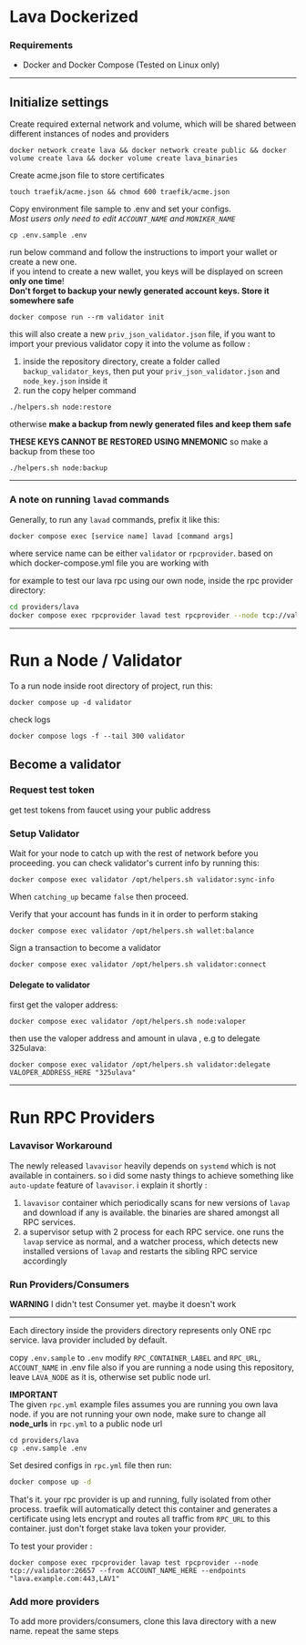 # Lava Dockerized

### Requirements
- Docker and Docker Compose (Tested on Linux only)
---
## Initialize settings

Create required external network and volume, which will be shared between different instances of nodes and providers
```shell
docker network create lava && docker network create public && docker volume create lava && docker volume create lava_binaries
```
Create acme.json file to store certificates   
```shell
touch traefik/acme.json && chmod 600 traefik/acme.json
```
Copy environment file sample to .env and set your configs.   
*Most users only need to edit `ACCOUNT_NAME` and `MONIKER_NAME`*
```shell
cp .env.sample .env
```
run below command and follow the instructions to import your wallet or create a new one.   
if you intend to create a new wallet, you keys will be displayed on screen **only one time**!   
**Don't forget to backup your newly generated account keys. Store it somewhere safe**
```shell
docker compose run --rm validator init
```
this will also create a new `priv_json_validator.json` file, if you want to import your previous validator copy it into the volume as follow :
1. inside the repository directory, create a folder called `backup_validator_keys`, then put your `priv_json_validator.json` and `node_key.json` inside it
2. run the copy helper command
```shell
./helpers.sh node:restore
```
otherwise **make a backup from newly generated files and keep them safe**     

**THESE KEYS CANNOT BE RESTORED USING MNEMONIC** so make a backup from these too
```shell
./helpers.sh node:backup
```
---
### A note on running `lavad` commands
Generally, to run any `lavad` commands, prefix it like this:
```bash
docker compose exec [service name] lavad [command args]
```
where service name can be either `validator` or `rpcprovider`. based on which docker-compose.yml file you are working with

for example to test our lava rpc using our own node, inside the rpc provider directory:
```bash
cd providers/lava
docker compose exec rpcprovider lavad test rpcprovider --node tcp://validator:26657 --from foo --endpoints "lava.example.com:443,LAV1"
```
---

# Run a Node / Validator
To a run node inside root directory of project, run this:
```shell
docker compose up -d validator
```
check logs
```shell
docker compose logs -f --tail 300 validator
```

## Become a validator

### Request test token
get test tokens from faucet using your public address

### Setup Validator

Wait for your node to catch up with the rest of network before you proceeding. you can check validator's current info by running this:
```shell
docker compose exec validator /opt/helpers.sh validator:sync-info
```
When `catching_up` became `false` then proceed.   

Verify that your account has funds in it in order to perform staking
```shell
docker compose exec validator /opt/helpers.sh wallet:balance
```
Sign a transaction to become a validator
```shell
docker compose exec validator /opt/helpers.sh validator:connect
```

#### Delegate to validator
first get the valoper address:
```shell
docker compose exec validator /opt/helpers.sh node:valoper
```
then use the valoper address and amount in ulava , e.g to delegate 325ulava:
```shell
docker compose exec validator /opt/helpers.sh validator:delegate VALOPER_ADDRESS_HERE "325ulava"

```
---

# Run RPC Providers

### Lavavisor Workaround
The newly released `lavavisor` heavily depends on `systemd` which is not available in containers. so i did some nasty things to achieve something
like `auto-update` feature of `lavavisor`. i explain it shortly :   
1. `lavavisor` container which periodically scans for new versions of `lavap` and download if any is available. the binaries are shared amongst all RPC services.
2. a supervisor setup with 2 process for each RPC service. one runs the `lavap` service as normal, and a watcher process, which detects new installed versions of `lavap` and restarts the sibling RPC service accordingly

    
### Run Providers/Consumers
**WARNING** I didn't test Consumer yet. maybe it doesn't work    
   

---
Each directory inside the providers directory represents only ONE rpc service. lava provider included by default.    

copy `.env.sample` to `.env` modify `RPC_CONTAINER_LABEL` and `RPC_URL`, `ACCOUNT_NAME` in .env file
also if you are running a node using this repository, leave `LAVA_NODE` as it is, otherwise set public node url.   

**IMPORTANT**   
The given `rpc.yml` example files assumes you are running you own lava node. if you are not running your own node, make sure to change all **node_urls** in `rpc.yml` to a public node url

```shell
cd providers/lava
cp .env.sample .env
```
Set desired configs in `rpc.yml` file then run:
```bash
docker compose up -d
```
That's it. your rpc provider is up and running, fully isolated from other process. traefik will automatically detect this container and generates a certificate using lets encrypt and
routes all traffic from `RPC_URL` to this container. just don't forget stake lava token your provider.

To test your provider :
```shell
docker compose exec rpcprovider lavap test rpcprovider --node tcp://validator:26657 --from ACCOUNT_NAME_HERE --endpoints "lava.example.com:443,LAV1"
```
### Add more providers
To add more providers/consumers, clone this lava directory with a new name. repeat the same steps

